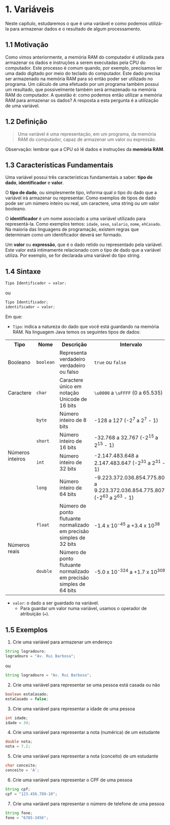 # 1. Variáveis

Neste capítulo, estudaremos o que é uma variável e como podemos utilizá-la para
armazenar dados e o resultado de algum processamento.


## 1.1 Motivação

Como vimos anteriormente, a memória RAM do computador é utilizada para
armazenar os dados e instruções a serem executadas pela CPU do computador. Este
processo é comum quando, por exemplo, precisamos ler uma dado digitado por meio
do teclado do computador. Este dado precisa ser armazenado na memória RAM para
só então poder ser utilizado no programa. Um cálculo de uma efetuado por um
programa também possui um resultado, que possivelmente também será armazenado
na memória RAM do computador. A questão é: como podemos então utilizar a
memória RAM para armazenar os dados? A resposta a esta pergunta é a utilização
de uma variável.


## 1.2 Definição

> Uma variável é uma representação, em um programa, da memória RAM do
computador, capaz de armazenar um valor ou expressão.

Observação: lembrar que a CPU só lê dados e instruções da **memória RAM**.


## 1.3 Características Fundamentais

Uma variável possui três características fundamentais a saber: **tipo de
dado**, **identificador** e **valor**.

O **tipo de dado**, ou simplesmente tipo, informa qual o tipo do dado que a
variável irá armazenar ou representar. Como exemplos de tipos de dado pode ser
um número inteiro ou real, um caractere, uma string ou um valor booleano.

O **identificador** é um nome associado a uma variável utilizado para
representá-la. Como exemplos temos: `idade`, `sexo`, `salario`, `nome`,
`ehCasado`. Na maioria das linguagens de programação, existem regras que
determinam como um identificador deverá ser formado.

Um **valor** ou **expressão**, que é o dado retido ou representado pela
variável. Este valor está intimamente relacionado com o tipo de dado que a
variável utiliza. Por exemplo, se for declarada uma variável do tipo string.


## 1.4 Sintaxe

```java
Tipo Identificador = valor;
```
ou

```java
Tipo Identificador;
identificador = valor;
```

Em que:
* `Tipo`: indica a natureza do dado que você está guardando na memória RAM. Na
linguagem Java temos os seguintes tipos de dados:
<table>
  <tr>
    <th>Tipo</th>
    <th>Nome</th>
    <th>Descrição</th>
    <th>Intervalo</th>
    <th>Tamanho</th>
  </tr>
  <tr>
    <td>Booleano</td>
    <td><code>boolean</code></td>
    <td>Representa verdadeiro verdadeiro ou falso</td>
    <td><code>true</code> ou <code>false</code></td>
    <td>1 bit ou 1 byte (Depende da JVM)</td>
  </tr>
  <tr>
    <td>Caractere</td>
    <td><code>char</code></td>
    <td>Caractere único em notação Unicode de 16 bits</td>
    <td><code>\u0000</code> a <code>\uFFFF</code> (0 a 65.535)</td>
    <td>2 bytes</td>
  </tr>
  <tr>
    <td rowspan="4">Números inteiros</td>
    <td><code>byte</code></td>
    <td>Número inteiro de 8 bits</td>
    <td>-128 a 127 (-2<sup>7</sup> a 2<sup>7</sup> - 1)</td>
    <td>1 byte</td>
  </tr>
  <tr>
    <td><code>short</code></td>
    <td>Número inteiro de 16 bits</td>
    <td>-32.768 a 32.767 (-2<sup>15</sup> a 2<sup>15</sup> - 1)</td>
    <td>2 bytes</td>
  </tr>
  <tr>
    <td><code>int</code></td>
    <td>Número inteiro de 32 bits</td>
    <td>-2.147.483.648 a 2.147.483.647
    (-2<sup>31</sup> a 2<sup>31</sup> - 1)</td>
    <td>4 bytes</td>
  </tr>
  <tr>
    <td><code>long</code></td>
    <td>Número inteiro de 64 bits</td>
    <td>-9.223.372.036.854.775.808 a 9.223.372.036.854.775.807
    (-2<sup>63</sup> a 2<sup>63</sup> - 1)</td>
    <td>8 bytes</td>
  </tr>
  <tr>
    <td rowspan="2">Números reais</td>
    <td><code>float</code></td>
    <td>Número de ponto flutuante normalizado em precisão
    simples de 32 bits</td>
    <td>-1.4 x 10<sup>-45</sup> a +3.4 x 10<sup>38</sup></td>
    <td>4 bytes</td>
  </tr>
  <tr>
    <td><code>double</code></td>
    <td>Número de ponto flutuante normalizado em precisão
    simples de 64 bits</td>
    <td>-5.0 x 10<sup>-324</sup> a +1.7 x 10<sup>308</sup></td>
    <td>8 bytes</td>
  </tr>
</table>

* `valor`: o dado a ser guardado na variável.
  * Para guardar um valor numa variável, usamos o operador de atribuição (`=`).


## 1.5 Exemplos

1. Crie uma variável para armazenar um endereço

  ```java
  String logradouro;
  logradouro = "Av. Rui Barbosa";
  ```
  ou

  ```java
  String logradouro = "Av. Rui Barbosa";
  ```

2. Crie uma variável para representar se uma pessoa está casada ou não

  ```java
  boolean estaCasado;
  estaCasado = false;
  ```

3. Crie uma variável para representar a idade de uma pessoa

  ```java
  int idade;
  idade = 34;
  ```

4. Crie uma variável para representar a nota (numérica) de um estudante

  ```java
  double nota;
  nota = 7.2;
  ```

5. Crie uma variável para representar a nota (conceito) de um estudante

  ```java
  char conceito;
  conceito = 'A';
  ```

6. Crie uma variável para representar o CPF de uma pessoa

  ```java
  String cpf;
  cpf = "123.456.789-10";
  ```

7. Crie uma variável para representar o número de telefone de uma pessoa

  ```java
  String fone;
  fone = "6785-3456";
  ```
